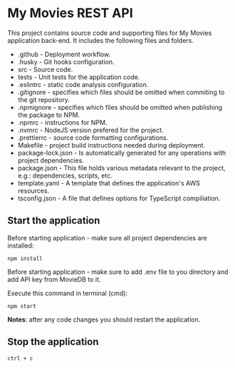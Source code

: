 # My Movies REST API

This project contains source code and supporting files for My Movies application back-end. It includes the following files and folders.

- .github - Deployment workflow.
- .husky - Git hooks configuration.
- src - Source code.
- tests - Unit tests for the application code.
- .eslintrc - static code analysis configuration.
- .gitignore - specifies which files should be omitted when commiting to the git repository.
- .npmignore - specifies which files should be omitted when publishing the package to NPM.
- .npmrc - instructions for NPM.
- .nvmrc - NodeJS version prefered for the project.
- .prettierrc - source code formatting configurations.
- Makefile - project build instructions needed during deployment.
- package-lock.json - Is automatically generated for any operations with project dependencies.
- package.json - This file holds various metadata relevant to the project, e.g.: dependencies, scripts, etc.
- template.yaml - A template that defines the application's AWS resources.
- tsconfig.json - A file that defines options for TypeScript compiliation.

## Start the application
Before starting application - make sure all project dependencies are installed:
```
npm install
```
Before starting application - make sure to add .env file to you directory and add API key from MovieDB to it.

Execute this command in terminal (cmd):
```
npm start
```
**Notes**: after any code changes you should restart the application.

## Stop the application

```
ctrl + c
```
